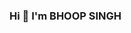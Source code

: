 ### Hi 👋 I'm BHOOP SINGH

<!--
**bhupirao/bhupirao** is a ✨ _special_ ✨ repository because its `README.md` (this file) appears on your GitHub profile.

Here are some ideas to get you started:

- 🔭 I’m currently working on Java Backend.
- 🌱 I’m currently learning A Full Stack Web Development
- 🤔 I’m looking for help with ...
